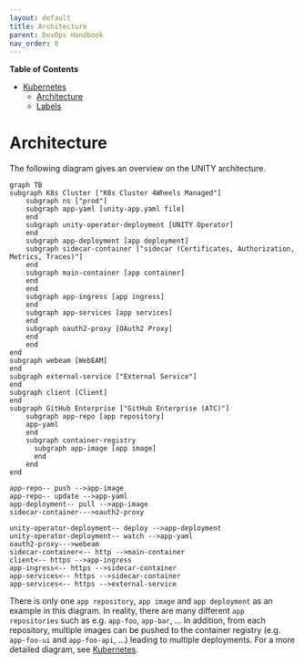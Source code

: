 ```yaml
---
layout: default
title: Architecture
parent: DevOps Handbook
nav_order: 0
---
```


**Table of Contents**

<!-- START doctoc generated TOC please keep comment here to allow auto update -->
<!-- DON'T EDIT THIS SECTION, INSTEAD RE-RUN doctoc TO UPDATE -->

- [Kubernetes](#kubernetes)
  - [Architecture](#architecture)
  - [Labels](#labels)

<!-- END doctoc generated TOC please keep comment here to allow auto update -->

# Architecture

The following diagram gives an overview on the UNITY architecture.

```mermaid
graph TB
subgraph K8s Cluster ["K8s Cluster 4Wheels Managed"]
    subgraph ns ["prod"]
    subgraph app-yaml [unity-app.yaml file]
    end
    subgraph unity-operator-deployment [UNITY Operator]
    end
    subgraph app-deployment [app deployment]
    subgraph sidecar-container ["sidecar (Certificates, Authorization, Metrics, Traces)"]
    end
    subgraph main-container [app container]
    end
    end
    subgraph app-ingress [app ingress]
    end
    subgraph app-services [app services]
    end
    subgraph oauth2-proxy [OAuth2 Proxy]
    end
    end
end
subgraph webeam [WebEAM]
end
subgraph external-service ["External Service"]
end
subgraph client [Client]
end
subgraph GitHub Enterprise ["GitHub Enterprise (ATC)"]
    subgraph app-repo [app repository]
    app-yaml
    end
    subgraph container-registry
      subgraph app-image [app image]
      end
    end
end

app-repo-- push -->app-image
app-repo-- update -->app-yaml
app-deployment-- pull -->app-image
sidecar-container--->oauth2-proxy

unity-operator-deployment-- deploy -->app-deployment
unity-operator-deployment-- watch -->app-yaml
oauth2-proxy--->webeam
sidecar-container<-- http -->main-container
client<-- https -->app-ingress
app-ingress<-- https -->sidecar-container
app-services<-- https -->sidecar-container
app-services<-- https -->external-service

```

There is only one `app repository`, `app image` and `app deployment` as an example in this diagram.
In reality, there are many different `app repositories` such as e.g. `app-foo`, `app-bar`, ...
In addition, from each repository, multiple images can be pushed to the container registry (e.g. `app-foo-ui`
and `app-foo-api`, ...) leading to multiple deployments.
For a more detailed diagram, see [Kubernetes](kubernetes.html).

